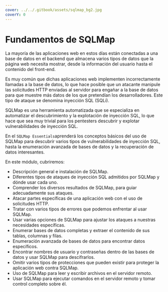```yaml
---
cover: ../../.gitbook/assets/sqlmap_bg2.jpg
coverY: 0
---
```


# Fundamentos de SQLMap

La mayoría de las aplicaciones web en estos días están conectadas a una base de datos en el backend que almacena varios tipos de datos que la página web necesita mostrar, desde la información del usuario hasta el contenido del front-end.

Es muy común que dichas aplicaciones web implementen incorrectamente llamadas a la base de datos, lo que hace posible que un atacante manipule las solicitudes HTTP enviadas al servidor para engañar a la base de datos para que muestre más datos de los que pretendían los desarrolladores. Este tipo de ataque se denomina inyección SQL (SQLi).

SQLMap es una herramienta automatizada que se especializa en automatizar el descubrimiento y la explotación de inyección SQL, lo que hace que sea muy trivial para los pentesters descubrir y explotar vulnerabilidades de inyección SQL.

En el `SQLMap Essentials`aprenderá los conceptos básicos del uso de SQLMap para descubrir varios tipos de vulnerabilidades de inyección SQL, hasta la enumeración avanzada de bases de datos y la recuperación de datos interesantes.



En este módulo, cubriremos:

* Descripción general e instalación de SQLMap.
* Diferentes tipos de ataques de inyección SQL admitidos por SQLMap y dónde usar cada uno.
* Comprender los diversos resultados de SQLMap, para guiar adecuadamente sus ataques.
* Atacar partes específicas de una aplicación web con el uso de solicitudes HTTP.
* Tratar con varios tipos de errores que podemos enfrentar al usar SQLMap.
* Usar varias opciones de SQLMap para ajustar los ataques a nuestras necesidades específicas.
* Enumerar bases de datos completas y extraer el contenido de sus tablas, columnas y filas.
* Enumeración avanzada de bases de datos para encontrar datos específicos.
* Encontrar nombres de usuario y contraseñas dentro de las bases de datos y usar SQLMap para descifrarlos.
* Omitir varios tipos de protecciones que pueden existir para proteger la aplicación web contra SQLMap.
* Uso de SQLMap para leer y escribir archivos en el servidor remoto.
* Usar SQLMap para ejecutar comandos en el servidor remoto y tomar control completo sobre él.



